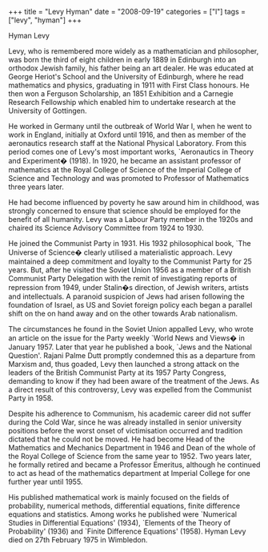 +++
title = "Levy Hyman"
date = "2008-09-19"
categories = ["l"]
tags = ["levy", "hyman"]
+++

Hyman Levy

Levy, who is remembered more widely as a mathematician and philosopher, was born the third of eight children in early 1889 in Edinburgh into an orthodox Jewish family, his father being an art dealer. He was educated at George Heriot's School and the University of Edinburgh, where he read mathematics and physics, graduating in 1911 with First Class honours. He then won a Ferguson Scholarship, an 1851 Exhibition and a Carnegie Research Fellowship which enabled him to undertake research at the University of Gottingen.

He worked in Germany until the outbreak of World War I, when he went to work in England, initially at Oxford until 1916, and then as member of the aeronautics research staff at the National Physical Laboratory. From this period comes one of Levy's most important works, \`Aeronautics in Theory and Experiment� (1918). In 1920, he became an assistant professor of mathematics at the Royal College of Science of the Imperial College of Science and Technology and was promoted to Professor of Mathematics three years later.

He had become influenced by poverty he saw around him in childhood, was strongly concerned to ensure that science should be employed for the benefit of all humanity. Levy was a Labour Party member in the 1920s and chaired its Science Advisory Committee from 1924 to 1930.

He joined the Communist Party in 1931. His 1932 philosophical book, \`The Universe of Science� clearly utilised a materialistic approach. Levy maintained a deep commitment and loyalty to the Communist Party for 25 years. But, after he visited the Soviet Union 1956 as a member of a British Communist Party Delegation with the remit of investigating reports of repression from 1949, under Stalin�s direction, of Jewish writers, artists and intellectuals. A paranoid suspicion of Jews had arisen following the foundation of Israel, as US and Soviet foreign policy each began a parallel shift on the on hand away and on the other towards Arab nationalism.

The circumstances he found in the Soviet Union appalled Levy, who wrote an article on the issue for the Party weekly \`World News and Views� in January 1957. Later that year he published a book, \`Jews and the National Question'. Rajani Palme Dutt promptly condemned this as a departure from Marxism and, thus goaded, Levy then launched a strong attack on the leaders of the British Communist Party at its 1957 Party Congress, demanding to know if they had been aware of the treatment of the Jews. As a direct result of this controversy, Levy was expelled from the Communist Party in 1958.

Despite his adherence to Communism, his academic career did not suffer during the Cold War, since he was already installed in senior university positions before the worst onset of victimisation occurred and tradition dictated that he could not be moved. He had become Head of the Mathematics and Mechanics Department in 1946 and Dean of the whole of the Royal College of Science from the same year to 1952. Two years later, he formally retired and became a Professor Emeritus, although he continued to act as head of the mathematics department at Imperial College for one further year until 1955.

His published mathematical work is mainly focused on the fields of probability, numerical methods, differential equations, finite difference equations and statistics. Among works he published were \`Numerical Studies in Differential Equations' (1934), \`Elements of the Theory of Probability' (1936) and \`Finite Difference Equations' (1958). Hyman Levy died on 27th February 1975 in Wimbledon.
